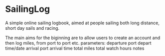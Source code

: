 # SailingLog
A simple online sailing logbook, aimed at people sailing both long distance, short day sails and racing.


The main aims for the biginning are to allow users to create an account and then log miles, from port to port etc.
parameters:
  departure port
  depart time/date
  arrival port
  arrival time
  total miles
  total watch hours
  notes
  
  
  
